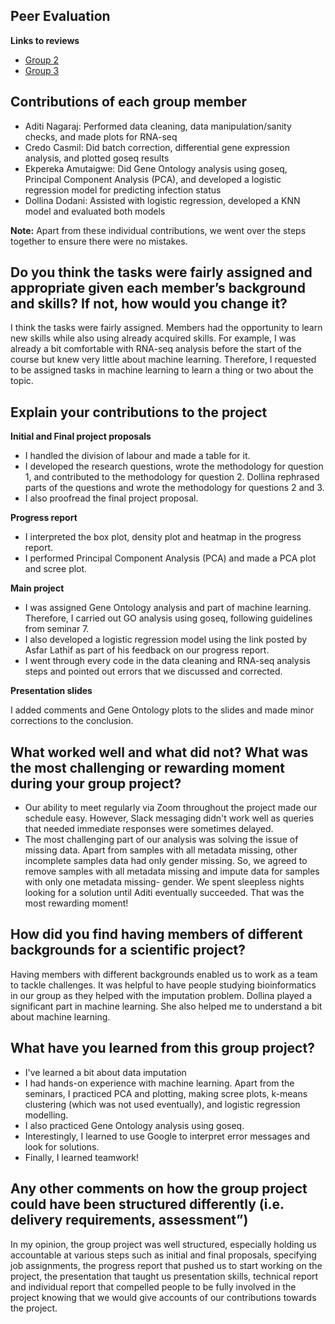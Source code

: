 ## Peer Evaluation

**Links to reviews**

+ [Group 2](https://github.com/STAT540-UBC-2022/Discussion/issues/80)
+ [Group 3](https://github.com/STAT540-UBC-2022/Discussion/issues/62)


## Contributions of each group member

+ Aditi Nagaraj: Performed data cleaning, data manipulation/sanity checks, and made plots for RNA-seq
+ Credo Casmil: Did batch correction, differential gene expression analysis, and plotted goseq results
+ Ekpereka Amutaigwe: Did Gene Ontology analysis using goseq, Principal Component Analysis (PCA), and developed a logistic regression model for predicting infection status
+ Dollina Dodani: Assisted with logistic regression, developed a KNN model and evaluated both models

**Note:** Apart from these individual contributions, we went over the steps together to ensure there were no mistakes.


## Do you think the tasks were fairly assigned and appropriate given each member’s background and skills? If not, how would you change it?

I think the tasks were fairly assigned. Members had the opportunity to learn new skills while also using already acquired skills. For example, I was already a bit comfortable with RNA-seq analysis before the start of the course but knew very little about machine learning. Therefore, I requested to be assigned tasks in machine learning to learn a thing or two about the topic.


## Explain your contributions to the project

**Initial and Final project proposals**

+ I handled the division of labour and made a table for it.
+ I developed the research questions, wrote the methodology for question 1, and contributed to the methodology for question 2. Dollina rephrased parts of the questions and wrote the methodology for questions 2 and 3.
+ I also proofread the final project proposal.

**Progress report**

+ I interpreted the box plot, density plot and heatmap in the progress report.
+ I performed Principal Component Analysis (PCA) and made a PCA plot and scree plot.

**Main project**
+ I was assigned Gene Ontology analysis and part of machine learning. Therefore, I carried out GO analysis using goseq, following guidelines from seminar 7. 
+ I also developed a logistic regression model using the link posted by Asfar Lathif as part of his feedback on our progress report.
+ I went through every code in the data cleaning and RNA-seq analysis steps and pointed out errors that we discussed and corrected.

**Presentation slides**

I added comments and Gene Ontology plots to the slides and made minor corrections to the conclusion.

## What worked well and what did not? What was the most challenging or rewarding moment during your group project?

+ Our ability to meet regularly via Zoom throughout the project made our schedule easy.
However, Slack messaging didn't work well as queries that needed immediate responses were sometimes delayed.
+ The most challenging part of our analysis was solving the issue of missing data. Apart from samples with all metadata missing, other incomplete samples data had only gender missing. So, we agreed to remove samples with all metadata missing and impute data for samples with only one metadata missing- gender. We spent sleepless nights looking for a solution until Aditi eventually succeeded. That was the most rewarding moment!

## How did you find having members of different backgrounds for a scientific project?

Having members with different backgrounds enabled us to work as a team to tackle challenges. It was helpful to have people studying bioinformatics in our group as they helped with the imputation problem. Dollina played a significant part in machine learning. She also helped me to understand a bit about machine learning.


## What have you learned from this group project?

+ I've learned a bit about data imputation
+ I had hands-on experience with machine learning. Apart from the seminars, I practiced PCA and plotting, making scree plots, k-means clustering (which was not used eventually), and logistic regression modelling.
+ I also practiced Gene Ontology analysis using goseq.
+ Interestingly, I learned to use Google to interpret error messages and look for solutions.
+ Finally, I learned teamwork!

## Any other comments on how the group project could have been structured differently (i.e. delivery requirements, assessment”)

In my opinion, the group project was well structured, especially holding us accountable at various steps such as initial and final proposals, specifying job assignments, the progress report that pushed us to start working on the project, the presentation that taught us presentation skills, technical report and individual report that compelled people to be fully involved in the project knowing that we would give accounts of our contributions towards the project.

